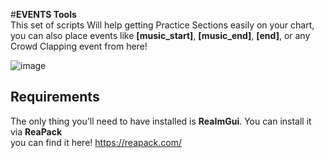 #**EVENTS Tools**  
This set of scripts Will help getting Practice Sections easily on your chart, you can also place events like **[music_start]**, **[music_end]**, **[end]**, or any Crowd Clapping event from here!  
  
![image](https://github.com/user-attachments/assets/a01f16aa-ef6e-4961-b9cb-e6753f937982)  
  
## **Requirements**  
The only thing you'll need to have installed is **ReaImGui**. You can install it via **ReaPack**  
you can find it here! https://reapack.com/
